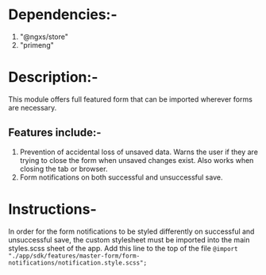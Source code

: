 # Dependencies:-
1. "@ngxs/store"
2. "primeng"

# Description:-
This module offers full featured form that can be imported wherever forms are necessary.

## Features include:-
1. Prevention of accidental loss of unsaved data. Warns the user if they are trying to close the form when unsaved changes exist. Also works when closing the tab or browser.
2. Form notifications on both successful and unsuccessful save.

# Instructions-

In order for the form notifications to be styled differently on successful and unsuccessful save, the custom stylesheet must be imported into the main styles.scss sheet of the app. Add this line to the top of the file `@import "./app/sdk/features/master-form/form-notifications/notification.style.scss";`
